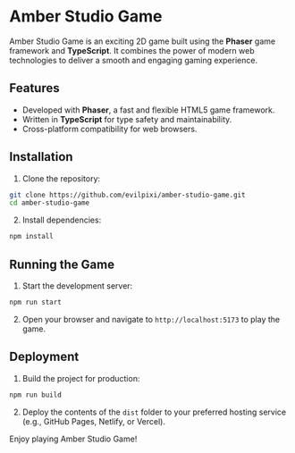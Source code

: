 # Amber Studio Game

Amber Studio Game is an exciting 2D game built using the **Phaser** game framework and **TypeScript**. It combines the power of modern web technologies to deliver a smooth and engaging gaming experience.

## Features
- Developed with **Phaser**, a fast and flexible HTML5 game framework.
- Written in **TypeScript** for type safety and maintainability.
- Cross-platform compatibility for web browsers.

## Installation

1. Clone the repository:
  ```bash
  git clone https://github.com/evilpixi/amber-studio-game.git
  cd amber-studio-game
  ```

2. Install dependencies:
  ```bash
  npm install
  ```

## Running the Game

1. Start the development server:
  ```bash
  npm run start
  ```

2. Open your browser and navigate to `http://localhost:5173` to play the game.

## Deployment

1. Build the project for production:
  ```bash
  npm run build
  ```

2. Deploy the contents of the `dist` folder to your preferred hosting service (e.g., GitHub Pages, Netlify, or Vercel).

Enjoy playing Amber Studio Game!